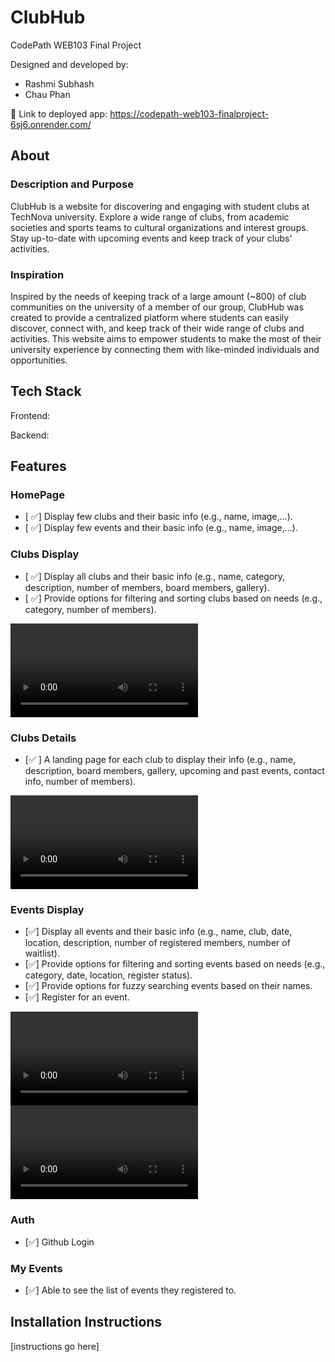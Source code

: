 # ClubHub

CodePath WEB103 Final Project

Designed and developed by:
- Rashmi Subhash
- Chau Phan

🔗 Link to deployed app: https://codepath-web103-finalproject-6sj6.onrender.com/

## About

### Description and Purpose

ClubHub is a website for discovering and engaging with student clubs at TechNova university. Explore a wide range of clubs, from academic societies and sports teams to cultural organizations and interest groups. Stay up-to-date with upcoming events and keep track of your clubs' activities.

### Inspiration

Inspired by the needs of keeping track of a large amount (~800) of club communities on the university of a member of our group, ClubHub was created to provide a centralized platform where students can easily discover, connect with, and keep track of their wide range of clubs and activities. This website aims to empower students to make the most of their university experience by connecting them with like-minded individuals and opportunities. 

## Tech Stack

Frontend:

Backend:

## Features

### HomePage

- [ ✅] Display few clubs and their basic info (e.g., name, image,...).
- [ ✅] Display few events and their basic info (e.g., name, image,...).

### Clubs Display

- [ ✅] Display all clubs and their basic info (e.g., name, category, description, number of members, board members, gallery).
- [ ✅] Provide options for filtering and sorting clubs based on needs (e.g., category, number of members).

![Milestone4](./milestone4.mp4)

### Clubs Details

- [✅ ] A landing page for each club to display their info (e.g., name, description, board members, gallery, upcoming and past events, contact info, number of members).

![Milestone4](./milestone4.mp4)

### Events Display

- [✅] Display all events and their basic info (e.g., name, club, date, location, description, number of registered members, number of waitlist).
- [✅] Provide options for filtering and sorting events based on needs (e.g., category, date, location, register status).
- [✅] Provide options for fuzzy searching events based on their names.
- [✅] Register for an event.

![Milestone3](./milestone3.mp4)
![Milestone3](./milestone3.mp4)

### Auth

- [✅] Github Login

### My Events

- [✅] Able to see the list of events they registered to.


## Installation Instructions

[instructions go here]
